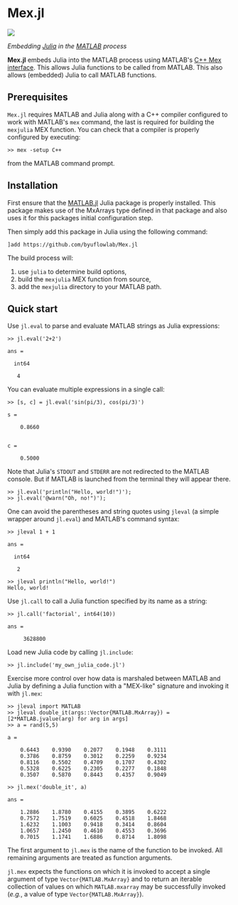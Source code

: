 # Mex.jl

![](https://github.com/byuflowlab/Mex.jl/workflows/Run%20tests/badge.svg)

*Embedding [Julia](http://julialang.org/) in the [MATLAB](http://www.mathworks.com/products/matlab/) process*

**Mex.jl** embeds Julia into the MATLAB process using MATLAB's [C++ Mex interface](https://www.mathworks.com/help/matlab/cpp-mex-file-applications.html).  This allows Julia functions to be called from MATLAB.  This also allows (embedded) Julia to call MATLAB functions.  

## Prerequisites

`Mex.jl` requires MATLAB and Julia along with a C++ compiler configured to work with MATLAB's `mex` command, the last is required for building the `mexjulia` MEX function. You can check that a compiler is properly configured by executing:

```
>> mex -setup C++
```

from the MATLAB command prompt.

## Installation

First ensure that the [MATLAB.jl](https://github.com/JuliaInterop/MATLAB.jl) Julia package is properly installed.  This package makes use of the MxArrays type defined in that package and also uses it for this packages initial configuration step.

Then simply add this package in Julia using the following command:
```
]add https://github.com/byuflowlab/Mex.jl
```

The build process will:
 1. use `julia` to determine build options,
 1. build the `mexjulia` MEX function from source,
 1. add the `mexjulia` directory to your MATLAB path.

## Quick start

Use `jl.eval` to parse and evaluate MATLAB strings as Julia expressions:

```
>> jl.eval('2+2')

ans =

  int64

   4
```

You can evaluate multiple expressions in a single call:

```
>> [s, c] = jl.eval('sin(pi/3), cos(pi/3)')

s =

    0.8660


c =

    0.5000
```

Note that Julia's `STDOUT` and `STDERR` are not redirected to the MATLAB console.  But if MATLAB is launched from the terminal they will appear there.

```
>> jl.eval('println("Hello, world!")');
>> jl.eval('@warn("Oh, no!")');
```

One can avoid the parentheses and string quotes using `jleval` (a simple wrapper around
`jl.eval`) and MATLAB's command syntax:

```
>> jleval 1 + 1

ans =

  int64

   2

>> jleval println("Hello, world!")
Hello, world!
```

Use `jl.call` to call a Julia function specified by its name as a string:

```
>> jl.call('factorial', int64(10))

ans =

     3628800
```

Load new Julia code by calling `jl.include`:

```
>> jl.include('my_own_julia_code.jl')
```

Exercise more control over how data is marshaled between MATLAB and Julia by defining
a Julia function with a "MEX-like" signature and invoking it with `jl.mex`:

```
>> jleval import MATLAB
>> jleval double_it(args::Vector{MATLAB.MxArray}) = [2*MATLAB.jvalue(arg) for arg in args]
>> a = rand(5,5)

a =

    0.6443    0.9390    0.2077    0.1948    0.3111
    0.3786    0.8759    0.3012    0.2259    0.9234
    0.8116    0.5502    0.4709    0.1707    0.4302
    0.5328    0.6225    0.2305    0.2277    0.1848
    0.3507    0.5870    0.8443    0.4357    0.9049

>> jl.mex('double_it', a)

ans =

    1.2886    1.8780    0.4155    0.3895    0.6222
    0.7572    1.7519    0.6025    0.4518    1.8468
    1.6232    1.1003    0.9418    0.3414    0.8604
    1.0657    1.2450    0.4610    0.4553    0.3696
    0.7015    1.1741    1.6886    0.8714    1.8098
```

The first argument to `jl.mex` is the name of the function to be invoked. All remaining arguments are treated as function arguments. 

`jl.mex` expects the functions on which it is invoked to accept a single argument of type `Vector{MATLAB.MxArray}` and to return an iterable collection of values on which `MATLAB.mxarray` may be successfully invoked (_e.g._, a value of type `Vector{MATLAB.MxArray}`).
